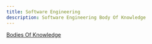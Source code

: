 ```yaml
---
title: Software Engineering
description: Software Engineering Body Of Knowledge
---
```


[Bodies Of Knowledge](/knowledge/p0-bodies-of-knowledge)
